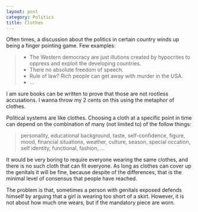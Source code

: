 ```yaml
---
layout: post
category: Politics
title: Clothes
---
```


Often times, a discussion about the politics in certain country winds up being a finger pointing game. Few examples:

>* The Western democracy are just illutions created by hypocrites to oppress and exploit the developing countries.
>* There no absolute freedom of speech.
>* Rule of law? Rich people can get away with murder in the USA.
>* ...

I am sure books can be written to prove that those are not rootless accusations. I wanna throw my 2 cents on this using the
metaphor of clothes.

Political systems are like clothes. Choosing a cloth at a specific point in time can depend on the combination of many (not limited to) of the follow things:

> personality, educational background, taste, self-confidence, figure, mood, financial situations, weather, culture, season, special occation, self identity, functional, fashion, ...

It would be very boring to require everyone wearing the same clothes, and there is no such cloth that can fit everyone. As long as clothes can cover up the genitals it will be fine, because despite of
the differences, that is the minimal level of consensus that people have reached.

The problem is that, sometimes a person with genitals exposed defends himself by arguing that a girl is wearing too short of a skirt. However, it is not about how much one wears, but if the mandatory piece are worn.






